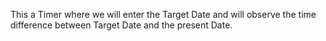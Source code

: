 This a Timer where we will enter the Target Date and will observe the time difference between Target Date and the present Date.
